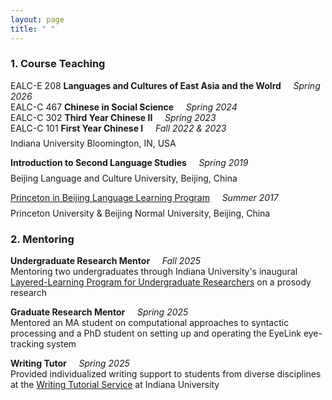 ```yaml
---
layout: page
title: " "
---
```


### 1. Course Teaching
EALC-E 208 **Languages and Cultures of East Asia and the Wolrd** &nbsp;&nbsp;&nbsp; _Spring 2026_ <br>
EALC-C 467 **Chinese in Social Science** &nbsp;&nbsp;&nbsp; _Spring 2024_ <br>
EALC-C 302 **Third Year Chinese II** &nbsp;&nbsp;&nbsp; _Spring 2023_ <br>
EALC-C 101 **First Year Chinese I** &nbsp;&nbsp;&nbsp; _Fall 2022 & 2023_<br><span style="display:block; height:0.55em;"></span>
Indiana University Bloomington, IN, USA

**Introduction to Second Language Studies** &nbsp;&nbsp;&nbsp; _Spring 2019_ <br><span style="display:block; height:0.55em;"></span>
Beijing Language and Culture University, Beijing, China

[Princeton in Beijing Language Learning Program](https://pib.princeton.edu/) &nbsp;&nbsp;&nbsp; _Summer 2017_ <br><span style="display:block; height:0.55em;"></span>
Princeton University & Beijing Normal University, Beijing, China

### 2. Mentoring

**Undergraduate Research Mentor** &nbsp;&nbsp;&nbsp; _Fall 2025_ <br>
Mentoring two undergraduates through Indiana University's inaugural [Layered-Learning Program for Undergraduate Researchers](https://research.iu.edu/funding-proposals/funding/opportunities/layered-learning-program/index.html) on a prosody research

**Graduate Research Mentor** &nbsp;&nbsp;&nbsp; _Spring 2025_ <br>
Mentored an MA student on computational approaches to syntactic processing and a PhD student on setting up and operating the EyeLink eye-tracking system

**Writing Tutor** &nbsp;&nbsp;&nbsp; _Spring 2025_ <br>
Provided individualized writing support to students from diverse disciplines at the [Writing Tutorial Service](https://wts.indiana.edu/) at Indiana University
